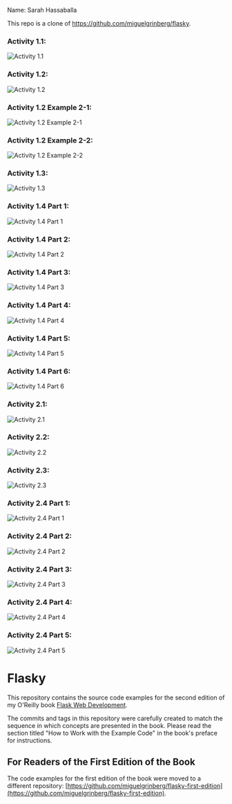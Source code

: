 Name: Sarah Hassaballa

This repo is a clone of 
https://github.com/miguelgrinberg/flasky.

### Activity 1.1: 
![Activity 1.1](images/Activity_1.1.png)

### Activity 1.2:
![Activity 1.2](images/Activity_1.2.png)
### Activity 1.2 Example 2-1:
![Activity 1.2 Example 2-1](images/Activity_1.2_Example_2-1.png)
### Activity 1.2 Example 2-2:
![Activity 1.2 Example 2-2](images/Activity_1.2_Example_2-2.png)

### Activity 1.3:
![Activity 1.3](images/Activity_1.3.png)

### Activity 1.4 Part 1:
![Activity 1.4 Part 1](images/Activity_1.4_Part_1.png)
### Activity 1.4 Part 2:
![Activity 1.4 Part 2](images/Activity_1.4_Part2.png)
### Activity 1.4 Part 3:
![Activity 1.4 Part 3](images/Activity_1.4_Part3.png)
### Activity 1.4 Part 4:
![Activity 1.4 Part 4](images/Activity_1.4_Part4.png)
### Activity 1.4 Part 5:
![Activity 1.4 Part 5](images/Activity_1.4_Part5.png)
### Activity 1.4 Part 6:
![Activity 1.4 Part 6](images/Activity_1.4_Part6.png)

### Activity 2.1:
![Activity 2.1](images/Activity_2.1.png)
### Activity 2.2:
![Activity 2.2](images/Activity_2.2.png)
### Activity 2.3:
![Activity 2.3](images/Activity_2.3.png)

### Activity 2.4 Part 1:
![Activity 2.4 Part 1](images/Activity_2.4_Part1.png)
### Activity 2.4 Part 2:
![Activity 2.4 Part 2](images/Activity_2.4_Part2.png)
### Activity 2.4 Part 3:
![Activity 2.4 Part 3](images/Activity_2.4_Part3.png)
### Activity 2.4 Part 4:
![Activity 2.4 Part 4](images/Activity_2.4_Part4.png)
### Activity 2.4 Part 5:
![Activity 2.4 Part 5](images/Activity_2.4_Part5.png)




Flasky
======

This repository contains the source code examples for the second edition of my O'Reilly book [Flask Web Development](http://www.flaskbook.com).

The commits and tags in this repository were carefully created to match the sequence in which concepts are presented in the book. Please read the section titled "How to Work with the Example Code" in the book's preface for instructions.

For Readers of the First Edition of the Book
--------------------------------------------

The code examples for the first edition of the book were moved to a different repository: [https://github.com/miguelgrinberg/flasky-first-edition](https://github.com/miguelgrinberg/flasky-first-edition).
